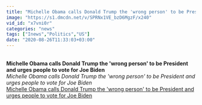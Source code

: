 ```yaml
---
title: "Michelle Obama calls Donald Trump the 'wrong person' to be President and urges people to vote for Joe Biden"
image: "https://s1.dmcdn.net/v/SPRNx1VE_bzD6MgzF/x240"
vid_id: "x7vni0r"
categories: "news"
tags: ["Inews","Politics","US"]
date: "2020-08-26T11:33:03+03:00"
---
```

<br><b>Michelle Obama calls Donald Trump the 'wrong person' to be President and urges people to vote for Joe Biden</b><br> <i>Michelle Obama calls Donald Trump the 'wrong person' to be President and urges people to vote for Joe Biden</i><br> <u>Michelle Obama calls Donald Trump the 'wrong person' to be President and urges people to vote for Joe Biden</u>
